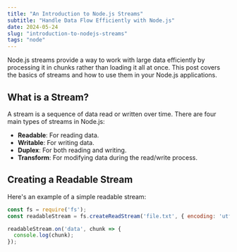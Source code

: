 ```yaml
---
title: "An Introduction to Node.js Streams"
subtitle: "Handle Data Flow Efficiently with Node.js"
date: 2024-05-24
slug: "introduction-to-nodejs-streams"
tags: "node"
---
```


Node.js streams provide a way to work with large data efficiently by processing it in chunks rather than loading it all at once. This post covers the basics of streams and how to use them in your Node.js applications.

## What is a Stream?

A stream is a sequence of data read or written over time. There are four main types of streams in Node.js:
- **Readable**: For reading data.
- **Writable**: For writing data.
- **Duplex**: For both reading and writing.
- **Transform**: For modifying data during the read/write process.

## Creating a Readable Stream

Here's an example of a simple readable stream:

```javascript
const fs = require('fs');
const readableStream = fs.createReadStream('file.txt', { encoding: 'utf8' });

readableStream.on('data', chunk => {
  console.log(chunk);
});
